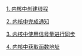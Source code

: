 [1. 内核中创建线程](./kernel_thread.c)

[2. 内核中完成通知](./kernel_completion.c)

[3. 内核中使用信号量进行同步](./kernel_semaphore.c)

[4. 内核中获取函数地址](./kernel_get_proc_addr.c)

